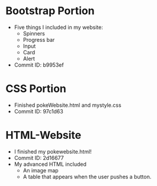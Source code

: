 # Bootstrap Portion 
* Five things I included in my website: 
   - Spinners
   - Progress bar
   - Input
   - Card
   - Alert
* Commit ID: b9953ef

# CSS Portion
* Finished pokeWebsite.html and mystyle.css
* Commit ID: 97c1d63

# HTML-Website
* I finished my pokewebsite.html! 
* Commit ID: 2d16677
* My advanced HTML included 
  * An image map 
  * A table that appears when the user pushes a button.  
